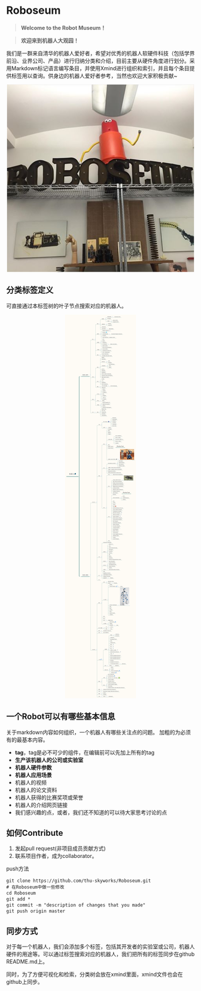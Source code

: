 # Roboseum

>**Welcome to the Robot Museum！**

>**欢迎来到机器人大观园！**

我们是一群来自清华的机器人爱好者，希望对优秀的机器人软硬件科技（包括学界前沿、业界公司、产品）进行归纳分类和介绍，目前主要从硬件角度进行划分。采用Markdown标记语言编写条目，并使用Xmind进行组织和索引，并且每个条目提供标签用以查询。供身边的机器人爱好者参考，当然也欢迎大家积极贡献~

<div align = center><img src="meta/pic/roboseum.jpg" width="500" ></div>

## 分类标签定义
可直接通过本标签树的叶子节点搜索对应的机器人。

<center><img src="meta/pic/examplev2.png"></center>

## 一个Robot可以有哪些基本信息
关于markdown内容如何组织，一个机器人有哪些关注点的问题。
加粗的为必须有的最基本内容。

- **tag**，tag是必不可少的组件，在编辑前可以先加上所有的tag
- **生产该机器人的公司或实验室**
- **机器人硬件参数**
- **机器人应用场景**
- 机器人的视频
- 机器人的论文资料
- 机器人获得的比赛奖项或荣誉
- 机器人的介绍网页链接
- 我们感兴趣的点，或者，我们还不知道的可以待大家思考讨论的点

## 如何Contribute
1. 发起pull request(非项目成员贡献方式)
2. 联系项目作者，成为collaborator。

push方法

	git clone https://github.com/thu-skyworks/Roboseum.git
	# 在Roboseum中做一些修改
	cd Roboseum
	git add *
	git commit -m "description of changes that you made"
	git push origin master

## 同步方式
对于每一个机器人，我们会添加多个标签，包括其开发者的实验室或公司，机器人硬件的用途等。可以通过标签搜索对应的机器人，我们把所有的标签同步在github README.md上。

同时，为了方便可视化和检索，分类树会放在xmind里面，xmind文件也会在github上同步。

